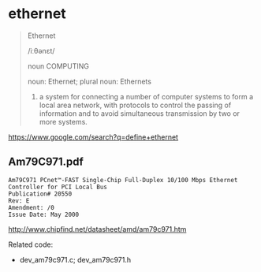 ethernet
===========

> Ethernet
> 
> /iːθənɛt/
>
> noun COMPUTING
>
> noun: Ethernet; plural noun: Ethernets
>
> 1. a system for connecting a number of computer systems to form a local area network, with protocols to control the passing of information and to avoid simultaneous transmission by two or more systems.

https://www.google.com/search?q=define+ethernet


Am79C971.pdf
------------

```
Am79C971 PCnet™-FAST Single-Chip Full-Duplex 10/100 Mbps Ethernet Controller for PCI Local Bus
Publication# 20550
Rev: E
Amendment: /0
Issue Date: May 2000
```

http://www.chipfind.net/datasheet/amd/am79c971.htm

Related code:
* dev_am79c971.c; dev_am79c971.h
